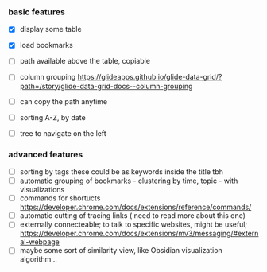 
### basic features
- [x] display some table
- [x] load bookmarks
- [ ] path available above the table, copiable
- [ ] column grouping https://glideapps.github.io/glide-data-grid/?path=/story/glide-data-grid-docs--column-grouping
- [ ] can copy the path anytime
- [ ] sorting A-Z, by date
- [ ] tree to navigate on the left


### advanced features
- [ ] sorting by tags these could be as keywords inside the title tbh
- [ ] automatic grouping of bookmarks - clustering by time, topic - with visualizations
- [ ] commands for shortucts https://developer.chrome.com/docs/extensions/reference/commands/
- [ ] automatic cutting of tracing links ( need to read more about this one)
- [ ] externally connecteable; to talk to specific websites, might be useful; https://developer.chrome.com/docs/extensions/mv3/messaging/#external-webpage 
- [ ] maybe some sort of similarity view, like Obsidian visualization algorithm...
